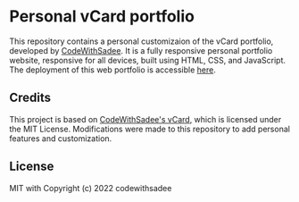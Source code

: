 # Personal vCard portfolio

This repository contains a personal customizaion of the vCard portfolio, developed by [CodeWithSadee](https://github.com/codewithsadee). It is a fully responsive personal portfolio website, responsive for all devices, built using HTML, CSS, and JavaScript.
The deployment of this web portfolio is accessible [here](https://rodrigomalagon.github.io/portfolio/).


## Credits

This project is based on [CodeWithSadee's vCard](https://github.com/codewithsadee/vcard-personal-portfolio), which is licensed under the MIT License. Modifications were made to this repository to add personal features and customization.


## License

MIT with Copyright (c) 2022 codewithsadee